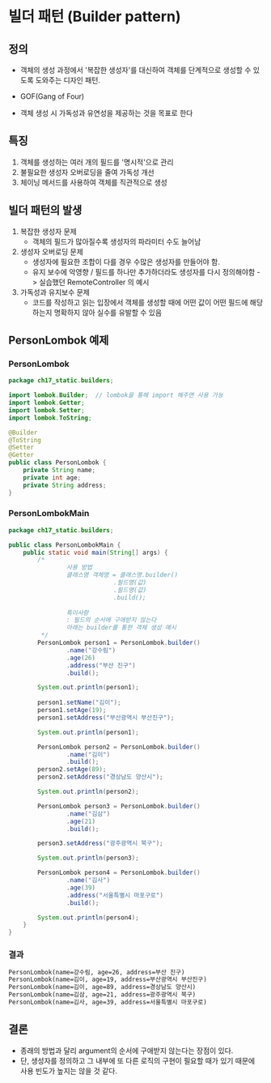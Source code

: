# 빌더 패턴 (Builder pattern)

## 정의
- 객체의 생성 과정에서 '복잡한 생성자'를 대신하여 객체를 단계적으로 생성할 수 있도록 도와주는 디자인 패턴.

- GOF(Gang of Four)

- 객체 생성 시 가독성과 유연성을 제공하는 것을 목표로 한다

## 특징
1. 객체를 생성하는 여러 개의 필드를 '명시적'으로 관리
2. 불필요한 생성자 오버로딩을 줄여 가독성 개선
3. 체이닝 메서드를 사용하여 객체를 직관적으로 생성

## 빌더 패턴의 발생
1. 복잡한 생성자 문제
    - 객체의 필드가 많아질수록 생성자의 파라미터 수도 늘어남
2. 생성자 오버로딩 문제
    - 생성자에 필요한 조합이 다를 경우 수많은 생성자를 만들어야 함.
    - 유지 보수에 악영향 / 필드를 하나만 추가하더라도 생성자를 다시 정의해야함
-> 실습했던 RemoteController 의 예시
3. 가독성과 유지보수 문제
    - 코드를 작성하고 읽는 입장에서 객체를 생성할 때에 어떤 값이 어떤 필드에 해당하는지 명확하지 않아
실수를 유발할 수 있음

## PersonLombok 예제

### PersonLombok
```java
package ch17_static.builders;

import lombok.Builder;  // lombok을 통해 import 해주면 사용 가능
import lombok.Getter;
import lombok.Setter;
import lombok.ToString;

@Builder
@ToString
@Setter
@Getter
public class PersonLombok {
    private String name;
    private int age;
    private String address;
}
```
### PersonLombokMain
```java
package ch17_static.builders;

public class PersonLombokMain {
    public static void main(String[] args) {
        /*
                사용 방법
                클래스명 객체명 = 클래스명.builder()
                             .필드명(값)
                             .필드명(값)
                             .build();
                
                특이사항
                : 필드의 순서에 구애받지 않는다
                아래는 builder를 통한 객체 생성 예시
         */
        PersonLombok person1 = PersonLombok.builder()
                .name("강수림")
                .age(26)
                .address("부산 진구")
                .build();

        System.out.println(person1);
        
        person1.setName("김이");
        person1.setAge(19);
        person1.setAddress("부산광역시 부산진구");

        System.out.println(person1);

        PersonLombok person2 = PersonLombok.builder()
                .name("김이")
                .build();
        person2.setAge(89);
        person2.setAddress("경상남도 양산시");

        System.out.println(person2);

        PersonLombok person3 = PersonLombok.builder()
                .name("김삼")
                .age(21)
                .build();

        person3.setAddress("광주광역시 북구");

        System.out.println(person3);

        PersonLombok person4 = PersonLombok.builder()
                .name("김사")
                .age(39)
                .address("서울특별시 마포구로")
                .build();

        System.out.println(person4);
    }
}
```
### 결과
```markdown
PersonLombok(name=강수림, age=26, address=부산 진구)
PersonLombok(name=김이, age=19, address=부산광역시 부산진구)
PersonLombok(name=김이, age=89, address=경상남도 양산시)
PersonLombok(name=김삼, age=21, address=광주광역시 북구)
PersonLombok(name=김사, age=39, address=서울특별시 마포구로)
```

## 결론
- 종래의 방법과 달리 argument의 순서에 구애받지 않는다는 장점이 있다.
- 단, 생성자를 정의하고 그 내부에 또 다른 로직의 구현이 필요할 때가 있기 때문에 사용 빈도가 높지는 않을 것 같다.




